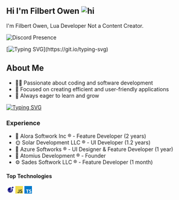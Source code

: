## Hi I'm Filbert Owen <img src="https://user-images.githubusercontent.com/1303154/88677602-1635ba80-d120-11ea-84d8-d263ba5fc3c0.gif" width="28px" alt="hi">

I'm Filbert Owen,  Lua Developer Not a Content Creator.

![Discord Presence](https://discord.c99.nl/widget/theme-4/987286346873856000.png)

[![Typing SVG](https://readme-typing-svg.demolab.com?font=Roboto&size=35&duration=1000&pause=1005&color=F7F7F7&width=435&lines=Hello%2C+Im+Filbert+Owen!;LuaU+Developer;14+y.o+Developer;Nice+to+meet+You!)](https://git.io/typing-svg)

## **About Me**

- 🧑‍💻 Passionate about coding and software development
- 🎯 Focused on creating efficient and user-friendly applications
- 🌱 Always eager to learn and grow

[![Typing SVG](https://readme-typing-svg.demolab.com?font=Roboto&size=35&duration=1000&pause=1001&color=F7F7F7&width=435&lines=My+Experience;Developer;UI+Developer;Feature+Developer)](https://git.io/typing-svg)

### Experience

- 🚀 Alora Softwork Inc ® - Feature Developer (2 years)
- 🌞 Solar Development LLC ® - UI Developer (1.2 years)
- 🧪 Azure Softworks ® - UI Designer & Feature Developer (1 year)
- 👑 Atomius Development ® - Founder
- ⚙️ Sades Softwork LLC ® - Feature Developer (1 month)

#### Top Technologies

<!-- TODO: Make technologies links takes you to repositories -->

<code><img height="20" src="https://raw.githubusercontent.com/github/explore/80688e429a7d4ef2fca1e82350fe8e3517d3494d/topics/lua/lua.png"></code>
<code><img height="20" src="https://raw.githubusercontent.com/github/explore/80688e429a7d4ef2fca1e82350fe8e3517d3494d/topics/javascript/javascript.png"></code>
<code><img height="20" src="https://raw.githubusercontent.com/github/explore/80688e429a7d4ef2fca1e82350fe8e3517d3494d/topics/typescript/typescript.png"></code>


<br />


